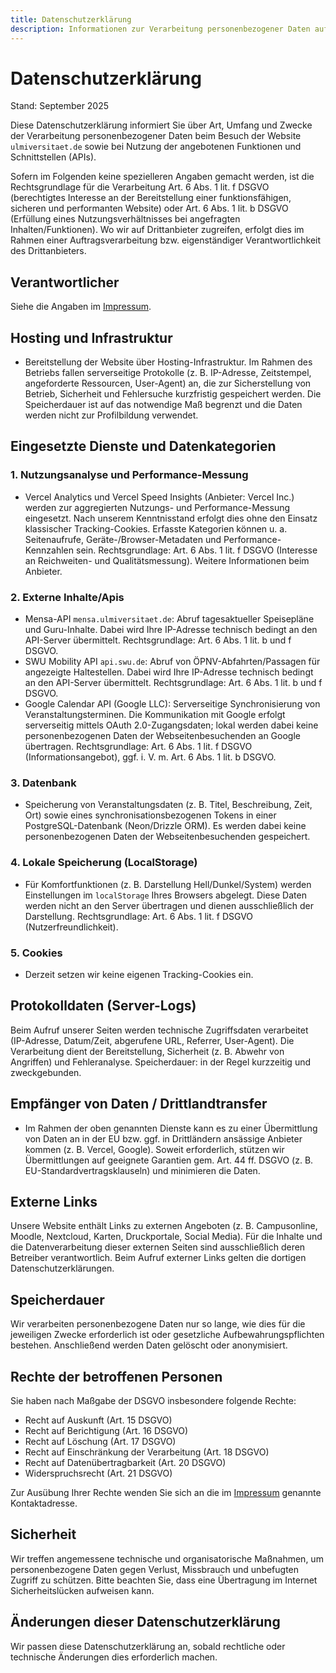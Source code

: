 ```yaml
---
title: Datenschutzerklärung
description: Informationen zur Verarbeitung personenbezogener Daten auf der Website Ulmiversität
---
```


# Datenschutzerklärung

Stand: September 2025

Diese Datenschutzerklärung informiert Sie über Art, Umfang und Zwecke der Verarbeitung personenbezogener Daten beim Besuch der Website `ulmiversitaet.de` sowie bei Nutzung der angebotenen Funktionen und Schnittstellen (APIs).

Sofern im Folgenden keine spezielleren Angaben gemacht werden, ist die Rechtsgrundlage für die Verarbeitung Art. 6 Abs. 1 lit. f DSGVO (berechtigtes Interesse an der Bereitstellung einer funktionsfähigen, sicheren und performanten Website) oder Art. 6 Abs. 1 lit. b DSGVO (Erfüllung eines Nutzungsverhältnisses bei angefragten Inhalten/Funktionen). Wo wir auf Drittanbieter zugreifen, erfolgt dies im Rahmen einer Auftragsverarbeitung bzw. eigenständiger Verantwortlichkeit des Drittanbieters.

## Verantwortlicher

Siehe die Angaben im [Impressum](/impressum).

## Hosting und Infrastruktur

- Bereitstellung der Website über Hosting-Infrastruktur. Im Rahmen des Betriebs fallen serverseitige Protokolle (z. B. IP-Adresse, Zeitstempel, angeforderte Ressourcen, User-Agent) an, die zur Sicherstellung von Betrieb, Sicherheit und Fehlersuche kurzfristig gespeichert werden. Die Speicherdauer ist auf das notwendige Maß begrenzt und die Daten werden nicht zur Profilbildung verwendet.

## Eingesetzte Dienste und Datenkategorien

### 1. Nutzungsanalyse und Performance-Messung

- Vercel Analytics und Vercel Speed Insights (Anbieter: Vercel Inc.) werden zur aggregierten Nutzungs- und Performance-Messung eingesetzt. Nach unserem Kenntnisstand erfolgt dies ohne den Einsatz klassischer Tracking-Cookies. Erfasste Kategorien können u. a. Seitenaufrufe, Geräte-/Browser-Metadaten und Performance-Kennzahlen sein. Rechtsgrundlage: Art. 6 Abs. 1 lit. f DSGVO (Interesse an Reichweiten- und Qualitätsmessung). Weitere Informationen beim Anbieter.

### 2. Externe Inhalte/Apis

- Mensa-API `mensa.ulmiversitaet.de`: Abruf tagesaktueller Speisepläne und Guru-Inhalte. Dabei wird Ihre IP-Adresse technisch bedingt an den API-Server übermittelt. Rechtsgrundlage: Art. 6 Abs. 1 lit. b und f DSGVO.
- SWU Mobility API `api.swu.de`: Abruf von ÖPNV-Abfahrten/Passagen für angezeigte Haltestellen. Dabei wird Ihre IP-Adresse technisch bedingt an den API-Server übermittelt. Rechtsgrundlage: Art. 6 Abs. 1 lit. b und f DSGVO.
- Google Calendar API (Google LLC): Serverseitige Synchronisierung von Veranstaltungsterminen. Die Kommunikation mit Google erfolgt serverseitig mittels OAuth 2.0-Zugangsdaten; lokal werden dabei keine personenbezogenen Daten der Webseitenbesuchenden an Google übertragen. Rechtsgrundlage: Art. 6 Abs. 1 lit. f DSGVO (Informationsangebot), ggf. i. V. m. Art. 6 Abs. 1 lit. b DSGVO.

### 3. Datenbank

- Speicherung von Veranstaltungsdaten (z. B. Titel, Beschreibung, Zeit, Ort) sowie eines synchronisationsbezogenen Tokens in einer PostgreSQL-Datenbank (Neon/Drizzle ORM). Es werden dabei keine personenbezogenen Daten der Webseitenbesuchenden gespeichert.

### 4. Lokale Speicherung (LocalStorage)

- Für Komfortfunktionen (z. B. Darstellung Hell/Dunkel/System) werden Einstellungen im `localStorage` Ihres Browsers abgelegt. Diese Daten werden nicht an den Server übertragen und dienen ausschließlich der Darstellung. Rechtsgrundlage: Art. 6 Abs. 1 lit. f DSGVO (Nutzerfreundlichkeit).

### 5. Cookies

- Derzeit setzen wir keine eigenen Tracking-Cookies ein.

## Protokolldaten (Server-Logs)

Beim Aufruf unserer Seiten werden technische Zugriffsdaten verarbeitet (IP-Adresse, Datum/Zeit, abgerufene URL, Referrer, User-Agent). Die Verarbeitung dient der Bereitstellung, Sicherheit (z. B. Abwehr von Angriffen) und Fehleranalyse. Speicherdauer: in der Regel kurzzeitig und zweckgebunden.

## Empfänger von Daten / Drittlandtransfer

- Im Rahmen der oben genannten Dienste kann es zu einer Übermittlung von Daten an in der EU bzw. ggf. in Drittländern ansässige Anbieter kommen (z. B. Vercel, Google). Soweit erforderlich, stützen wir Übermittlungen auf geeignete Garantien gem. Art. 44 ff. DSGVO (z. B. EU-Standardvertragsklauseln) und minimieren die Daten.

## Externe Links

Unsere Website enthält Links zu externen Angeboten (z. B. Campusonline, Moodle, Nextcloud, Karten, Druckportale, Social Media). Für die Inhalte und die Datenverarbeitung dieser externen Seiten sind ausschließlich deren Betreiber verantwortlich. Beim Aufruf externer Links gelten die dortigen Datenschutzerklärungen.

## Speicherdauer

Wir verarbeiten personenbezogene Daten nur so lange, wie dies für die jeweiligen Zwecke erforderlich ist oder gesetzliche Aufbewahrungspflichten bestehen. Anschließend werden Daten gelöscht oder anonymisiert.

## Rechte der betroffenen Personen

Sie haben nach Maßgabe der DSGVO insbesondere folgende Rechte:

- Recht auf Auskunft (Art. 15 DSGVO)
- Recht auf Berichtigung (Art. 16 DSGVO)
- Recht auf Löschung (Art. 17 DSGVO)
- Recht auf Einschränkung der Verarbeitung (Art. 18 DSGVO)
- Recht auf Datenübertragbarkeit (Art. 20 DSGVO)
- Widerspruchsrecht (Art. 21 DSGVO)

Zur Ausübung Ihrer Rechte wenden Sie sich an die im [Impressum](/impressum) genannte Kontaktadresse.

## Sicherheit

Wir treffen angemessene technische und organisatorische Maßnahmen, um personenbezogene Daten gegen Verlust, Missbrauch und unbefugten Zugriff zu schützen. Bitte beachten Sie, dass eine Übertragung im Internet Sicherheitslücken aufweisen kann.

## Änderungen dieser Datenschutzerklärung

Wir passen diese Datenschutzerklärung an, sobald rechtliche oder technische Änderungen dies erforderlich machen.


